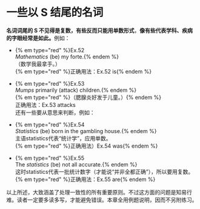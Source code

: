 # 一些以 S 结尾的名词

**名词词尾的 S 不见得是复数，有些反而只能用单数形式**，<b>像有些代表学科、疾病的字眼经常是如此。</b>例如：  

- {% em type="red" %}Ex.52  
<em>Mathematics</em> (be) my forte.{% endem %}  
（数学我最拿手。）  
{% em type="red" %}正确用法：Ex.52 is{% endem %}   

- {% em type="red" %}Ex.53  
<em>Mumps</em> primarily (attack) children.{% endem %}   
{% em type="red" %}（腮腺炎好发于儿童。）{% endem %}  
正确用法：Ex.53 attacks  
还有一些要从意思来判断，例如：   
- {% em type="red" %}Ex.54  
<em>Statistics</em> (be) born in the gambling house.{% endem %}  
主语statistics代表“统计学”，应用单数。  
{% em type="red" %}正确用法）Ex.54 was{% endem %}   

- {% em type="red" %}Ex.55  
The <em>statistics</em> (be) not all accurate.{% endem %}  
这时statistics代表一批统计数字（才能说“并非全都正确”），所以要用复数。  
{% em type="red" %}正确用法：Ex.55 are{% endem %} 


以上所述，大致涵盖了处理一致性的所有重要原则。不过这方面的问题是知易行难。读者一定要多读多写，才能避免错误。本章全用例题说明，因而不另附练习。